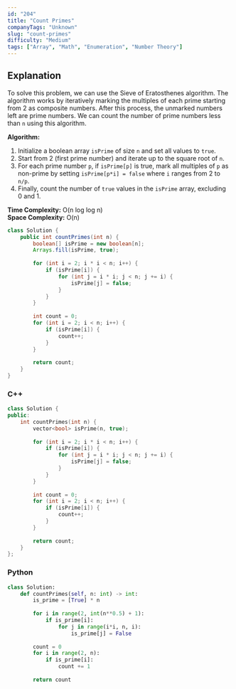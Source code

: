 ```yaml
---
id: "204"
title: "Count Primes"
companyTags: "Unknown"
slug: "count-primes"
difficulty: "Medium"
tags: ["Array", "Math", "Enumeration", "Number Theory"]
---
```


## Explanation
To solve this problem, we can use the Sieve of Eratosthenes algorithm. The algorithm works by iteratively marking the multiples of each prime starting from 2 as composite numbers. After this process, the unmarked numbers left are prime numbers. We can count the number of prime numbers less than `n` using this algorithm.

**Algorithm:**
1. Initialize a boolean array `isPrime` of size `n` and set all values to `true`.
2. Start from 2 (first prime number) and iterate up to the square root of `n`.
3. For each prime number `p`, if `isPrime[p]` is true, mark all multiples of `p` as non-prime by setting `isPrime[p*i] = false` where `i` ranges from 2 to `n/p`.
4. Finally, count the number of `true` values in the `isPrime` array, excluding 0 and 1.

**Time Complexity:** O(n log log n)  
**Space Complexity:** O(n)
```java
class Solution {
    public int countPrimes(int n) {
        boolean[] isPrime = new boolean[n];
        Arrays.fill(isPrime, true);
        
        for (int i = 2; i * i < n; i++) {
            if (isPrime[i]) {
                for (int j = i * i; j < n; j += i) {
                    isPrime[j] = false;
                }
            }
        }
        
        int count = 0;
        for (int i = 2; i < n; i++) {
            if (isPrime[i]) {
                count++;
            }
        }
        
        return count;
    }
}
```

### C++
```cpp
class Solution {
public:
    int countPrimes(int n) {
        vector<bool> isPrime(n, true);
        
        for (int i = 2; i * i < n; i++) {
            if (isPrime[i]) {
                for (int j = i * i; j < n; j += i) {
                    isPrime[j] = false;
                }
            }
        }
        
        int count = 0;
        for (int i = 2; i < n; i++) {
            if (isPrime[i]) {
                count++;
            }
        }
        
        return count;
    }
};
```

### Python
```python
class Solution:
    def countPrimes(self, n: int) -> int:
        is_prime = [True] * n
        
        for i in range(2, int(n**0.5) + 1):
            if is_prime[i]:
                for j in range(i*i, n, i):
                    is_prime[j] = False
                    
        count = 0
        for i in range(2, n):
            if is_prime[i]:
                count += 1
                
        return count
```